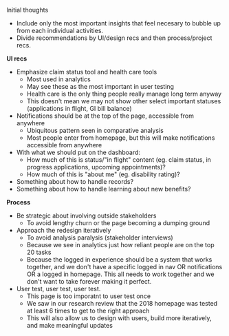 Initial thoughts

- Include only the most important insights that feel necesary to bubble up from each individual activities.
- Divide recommendations by UI/design recs and then process/project recs.

**UI recs**

- Emphasize claim status tool and health care tools
  - Most used in analytics
  - May see these as the most important in user testing
  - Health care is the only thing people really manage long term anyway
  - This doesn't mean we may not show other select important statuses (applications in flight, GI bill balance)
- Notifications should be at the top of the page, accessible from anywhere
  - Ubiquitous pattern seen in comparative analysis
  - Most people enter from homepage, but this will make notifications accessible from anywhere
- With what we should put on the dashboard:
  - How much of this is status/"in flight" content (eg. claim status, in progress applications, upcoming appointments)?
  - How much of this is "about me" (eg. disability rating)?
- Something about how to handle records?
- Something about how to handle learning about new benefits?
  
**Process**

- Be strategic about involving outside stakeholders
  - To avoid lengthy churn or the page becoming a dumping ground
- Approach the redesign iteratively
  - To avoid analysis paralysis (stakeholder interviews)
  - Because we see in analytics just how reliant people are on the top 20 tasks
  - Because the logged in experience should be a system that works together, and we don't have a specific logged in nav OR notifications OR a logged in homepage. This all needs to work together and we don't want to take forever making it perfect.
- User test, user test, user test.
  - This page is too imporatnt to user test once
  - We saw in our research review that the 2018 homepage was tested at least 6 times to get to the right approach
  - This will also allow us to design with users, build more iteratively, and make meaningful updates
